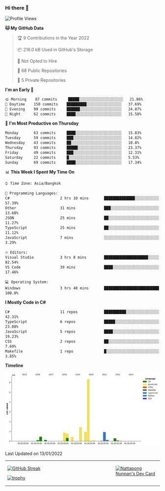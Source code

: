 ### Hi there 👋

<!--START_SECTION:waka-->
![Profile Views](http://img.shields.io/badge/Profile%20Views-0-blue)

**🐱 My GitHub Data** 

> 🏆 9 Contributions in the Year 2022
 > 
> 📦 216.0 kB Used in GitHub's Storage 
 > 
> 🚫 Not Opted to Hire
 > 
> 📜 68 Public Repositories 
 > 
> 🔑 5 Private Repositories  
 > 
**I'm an Early 🐤** 

```text
🌞 Morning    87 commits     █████░░░░░░░░░░░░░░░░░░░░   21.86% 
🌆 Daytime    150 commits    █████████░░░░░░░░░░░░░░░░   37.69% 
🌃 Evening    99 commits     ██████░░░░░░░░░░░░░░░░░░░   24.87% 
🌙 Night      62 commits     ████░░░░░░░░░░░░░░░░░░░░░   15.58%

```
📅 **I'm Most Productive on Thursday** 

```text
Monday       63 commits     ████░░░░░░░░░░░░░░░░░░░░░   15.83% 
Tuesday      59 commits     ███░░░░░░░░░░░░░░░░░░░░░░   14.82% 
Wednesday    43 commits     ██░░░░░░░░░░░░░░░░░░░░░░░   10.8% 
Thursday     93 commits     █████░░░░░░░░░░░░░░░░░░░░   23.37% 
Friday       49 commits     ███░░░░░░░░░░░░░░░░░░░░░░   12.31% 
Saturday     22 commits     █░░░░░░░░░░░░░░░░░░░░░░░░   5.53% 
Sunday       69 commits     ████░░░░░░░░░░░░░░░░░░░░░   17.34%

```


📊 **This Week I Spent My Time On** 

```text
⌚︎ Time Zone: Asia/Bangkok

💬 Programming Languages: 
C#                       2 hrs 10 mins       ██████████████░░░░░░░░░░░   57.39% 
Other                    31 mins             ███░░░░░░░░░░░░░░░░░░░░░░   13.68% 
JSON                     25 mins             ██░░░░░░░░░░░░░░░░░░░░░░░   11.27% 
TypeScript               25 mins             ██░░░░░░░░░░░░░░░░░░░░░░░   11.12% 
JavaScript               7 mins              ░░░░░░░░░░░░░░░░░░░░░░░░░   3.29%

🔥 Editors: 
Visual Studio            3 hrs 8 mins        ████████████████████░░░░░   82.54% 
VS Code                  39 mins             ████░░░░░░░░░░░░░░░░░░░░░   17.46%

💻 Operating System: 
Windows                  3 hrs 48 mins       █████████████████████████   100.0%

```

**I Mostly Code in C#** 

```text
C#                       11 repos            ██████████░░░░░░░░░░░░░░░   42.31% 
TypeScript               6 repos             █████░░░░░░░░░░░░░░░░░░░░   23.08% 
JavaScript               5 repos             ████░░░░░░░░░░░░░░░░░░░░░   19.23% 
CSS                      2 repos             ██░░░░░░░░░░░░░░░░░░░░░░░   7.69% 
Makefile                 1 repo              █░░░░░░░░░░░░░░░░░░░░░░░░   3.85%

```


**Timeline**

![Chart not found](https://raw.githubusercontent.com/aixasz/aixasz/main/charts/bar_graph.png) 


 Last Updated on 13/01/2022
<!--END_SECTION:waka-->

<table>
<tr>
<td width="70%" valign="top">
 
 [![GitHub Streak](http://github-readme-streak-stats.herokuapp.com?user=aixasz&theme=github-dark&hide_border=true&date_format=%5BY%20%5DM%20j)](https://git.io/streak-stats)

 [![trophy](https://github-profile-trophy.vercel.app/?username=aixasz&theme=onedark)](https://github.com/ryo-ma/github-profile-trophy)
 </td>
<td width="30%" valign="top">
 
<a href="https://app.daily.dev/aixasz"><img src="https://api.daily.dev/devcards/403207936e6547c9a85ea449e9f3abe8.png?r=re8" alt="Nattapong Nunpan's Dev Card"/></a>

 </td>
</tr>
</table>
 
